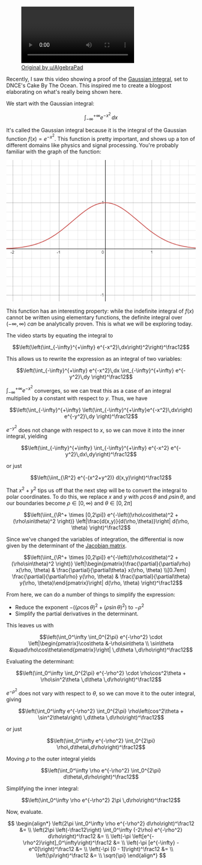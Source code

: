 <figure style="max-width: 704px">
    <video src="gaussian-integral.mp4" controls></video>
    <figcaption><a href="https://www.reddit.com/r/mathmemes/comments/snleob/the_gaussian_integral/">Original by u/AlgebraPad</a></figcaption>
</figure>

Recently, I saw this video showing a proof of the [Gaussian integral](https://en.wikipedia.org/wiki/Gaussian_integral), set to DNCE's Cake By The Ocean. This inspired me to create a blogpost elaborating on what's really being shown here.

We start with the Gaussian integral:

$$\int_{-\infty}^{+\infty} e^{-x^2}\,dx$$

It's called the Gaussian integral because it is the integral of the Gaussian function $f(x) = e^{-x^2}$. This function is pretty important, and shows up a ton of different domains like physics and signal processing. You're probably familiar with the graph of the function:

![graph of gaussian function](gaussian-function.png)

This function has an interesting property: while the indefinite integral of $f(x)$ cannot be written using elementary functions, the definite integral over $(-\infty, \infty)$ *can* be analytically proven. This is what we will be exploring today.

The video starts by equating the integral to

$$\left(\left(\int_{-\infty}^{+\infty} e^{-x^2}\,dx\right)^2\right)^\frac12$$

This allows us to rewrite the expression as an integral of two variables:

$$\left(\int_{-\infty}^{+\infty} e^{-x^2}\,dx \int_{-\infty}^{+\infty} e^{-y^2}\,dy \right)^\frac12$$

$\int_{-\infty}^{+\infty}e^{-x^2}$ converges, so we can treat this as a case of an integral multiplied by a constant with respect to $y$. Thus, we have

$$\left(\int_{-\infty}^{+\infty} \left(\int_{-\infty}^{+\infty}e^{-x^2}\,dx\right) e^{-y^2}\,dy \right)^\frac12$$

$e^{-y^2}$ does not change with respect to $x$, so we can move it into the inner integral, yielding

$$\left(\int_{-\infty}^{+\infty} \int_{-\infty}^{+\infty} e^{-x^2} e^{-y^2}\,dx\,dy\right)^\frac12$$

or just

$$\left(\iint_{\R^2} e^{-(x^2+y^2)} d(x,y)\right)^\frac12$$

That $x^2+y^2$ tips us off that the next step will be to convert the integral to polar coordinates. To do this, we replace $x$ and $y$ with $\rho\cos\theta$ and $\rho\sin\theta$, and our boundaries become $\rho \in [0, \infty)$ and $\theta \in [0, 2\pi]$

$$\left(\iint_{\R^+ \times [0,2\pi]} e^{-\left((\rho\cos\theta)^2 + (\rho\sin\theta)^2 \right)} \left|\frac{d(x,y)}{d(\rho,\theta)}\right| d(\rho, \theta) \right)^\frac12$$

Since we've changed the variables of integration, the differential is now given by the determinant of the [Jacobian matrix](https://en.wikipedia.org/wiki/Jacobian_matrix_and_determinant).


$$\left(\iint_{\R^+ \times [0,2\pi]} e^{-\left((\rho\cos\theta)^2 + (\rho\sin\theta)^2 \right)} \left|\begin{pmatrix}\frac{\partial}{\partial\rho} x(\rho, \theta) & \frac{\partial}{\partial\theta} x(\rho, \theta) \\[0.7em]  \frac{\partial}{\partial\rho} y(\rho, \theta) & \frac{\partial}{\partial\theta} y(\rho, \theta)\end{pmatrix}\right| d(\rho, \theta) \right)^\frac12$$

From here, we can do a number of things to simplify the expression:
* Reduce the exponent $-\left((\rho\cos\theta)^2 + (\rho\sin\theta)^2 \right)$ to $-\rho^2$
* Simplify the partial derivatives in the determinant.

This leaves us with

$$\left(\int_0^\infty \int_0^{2\pi} e^{-\rho^2} \cdot \left|\begin{pmatrix}\cos\theta &-\rho\sin\theta \\ \sin\theta &\quad\rho\cos\theta\end{pmatrix}\right| \,d\theta \,d\rho\right)^\frac12$$

Evaluating the determinant:

$$\left(\int_0^\infty \int_0^{2\pi} e^{-\rho^2} \cdot \rho\cos^2\theta + \rho\sin^2\theta \,d\theta \,d\rho\right)^\frac12$$

$e^{-\rho^2}$ does not vary with respect to $\theta$, so we can move it to the outer integral, giving

$$\left(\int_0^\infty  e^{-\rho^2}  \int_0^{2\pi} \rho\left(cos^2\theta + \sin^2\theta\right) \,d\theta \,d\rho\right)^\frac12$$

or just

$$\left(\int_0^\infty  e^{-\rho^2}  \int_0^{2\pi} \rho\,d\theta\,d\rho\right)^\frac12$$

Moving $\rho$ to the outer integral yields

$$\left(\int_0^\infty  \rho e^{-\rho^2}  \int_0^{2\pi} d\theta\,d\rho\right)^\frac12$$

Simplifying the inner integral:

$$\left(\int_0^\infty  \rho e^{-\rho^2}  2\pi \,d\rho\right)^\frac12$$

Now, evaluate.

$$
\begin{align*}
    \left(2\pi \int_0^\infty \rho e^{-\rho^2} d\rho\right)^\frac12 &= \\
    \left(2\pi \left(-\frac12\right) \int_0^\infty (-2\rho) e^{-\rho^2} d\rho\right)^\frac12 &= \\
    \left(-\pi \left[e^{-\rho^2}\right]_0^\infty\right)^\frac12 &= \\
    \left(-\pi [e^{-\infty} - e^0]\right)^\frac12 &= \\
    \left(-\pi [0 - 1]\right)^\frac12 &= \\
    \left(\pi\right)^\frac12 &= \\
    \sqrt{\pi}
\end{align*}
$$